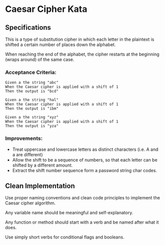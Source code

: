 # Caesar Cipher Kata

## Specifications

This is a type of substitution cipher in which each letter in the plaintext is shifted a certain number of places down the alphabet.

When reaching the end of the alphabet, the cipher restarts at the beginning (wraps around) of the same case.

### Acceptance Criteria:

```gherkin
Given a the string "abc"
When the Caesar cipher is applied with a shift of 1
Then the output is "bcd"	
```

```gherkin
Given a the string "hal"
When the Caesar cipher is applied with a shift of 1
Then the output is "ibm"
```

```gherkin
Given a the string "xyz"
When the Caesar cipher is applied with a shift of 1
Then the output is "yza"
```

### Improvements:
- Treat uppercase and lowercase letters as distinct characters (i.e. A and a are different)
- Allow the shift to be a sequence of numbers, so that each letter can be shifted by a different amount.
- Extract the shift number sequence form a password string char codes.

## Clean Implementation

Use proper naming conventions and clean code principles to implement the Caesar cipher algorithm.

Any variable name should be meaningful and self-explanatory.

Any function or method should start with a verb and be named after what it does.

Use simply short verbs for conditional flags and booleans.
